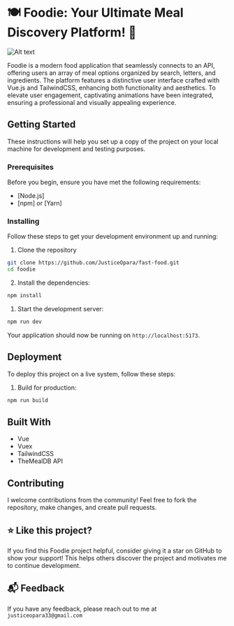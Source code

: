 # 🍽️ Foodie: Your Ultimate Meal Discovery Platform! 🍝

![Alt text](./src/assets/homepage.png)

Foodie is a modern food application that seamlessly connects to an API, offering users an array of meal options organized by search, letters, and ingredients. The platform features a distinctive user interface crafted with Vue.js and TailwindCSS, enhancing both functionality and aesthetics. To elevate user engagement, captivating animations have been integrated, ensuring a professional and visually appealing experience.

## Getting Started

These instructions will help you set up a copy of the project on your local machine for development and testing purposes.

### Prerequisites

Before you begin, ensure you have met the following requirements:

* [Node.js]
* [npm] or [Yarn]

### Installing

Follow these steps to get your development environment up and running:

1. Clone the repository

```bash
git clone https://github.com/JusticeOpara/fast-food.git
cd foodie
```

2. Install the dependencies:

```bash
npm install
```

1. Start the development server:

```bash
npm run dev
```

Your application should now be running on `http://localhost:5173`.

## Deployment

To deploy this project on a live system, follow these steps:

1. Build for production:

```bash
npm run build
```

## Built With

* Vue
* Vuex
* TailwindCSS
* TheMealDB API

## Contributing

I welcome contributions from the community! Feel free to fork the repository, make changes, and create pull requests.

## ⭐ Like this project?

If you find this Foodie project helpful, consider giving it a star on GitHub to show your support! This helps others discover the project and motivates me to continue development.

## 📬 Feedback

If you have any feedback, please reach out to me at `justiceopara33@gmail.com`